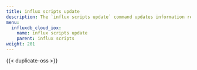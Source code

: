 ```yaml
---
title: influx scripts update
description: The `influx scripts update` command updates information related to an invokable script in InfluxDB.
menu:
  influxdb_cloud_iox:
    name: influx scripts update
    parent: influx scripts
weight: 201
---
```


{{< duplicate-oss >}}
